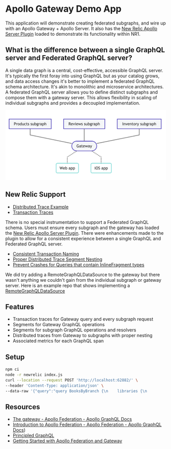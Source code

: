 # Apollo Gateway Demo App
This application will demonstrate creating federated subgraphs, and wire up with an Apollo Gateway + Apollo Server.  It also has the [New Relic Apollo Server Plugin](https://github.com/newrelic/newrelic-node-apollo-server-plugin) loaded to demonstrate its functionality within NR1.

## What is the difference between a single GraphQL server and Federated GraphQL server?
A single data graph is a central, cost-effective, accessible GraphQL server.  It's typically the first foray into using GraphQL but as your catalog grows, and data access changes it's better to implement a federated GraphQL schema architecture.  It's akin to monolithic and microservice architectures. A federated GraphQL server allows you to define distinct subgraphs and compose them with a gateway server.  This allows flexibility in scaling of individual subgraphs and provides a decoupled implementation.


![Federated Graph Example (source: https://www.apollographql.com/docs/federation/)](federated-example.png)


## New Relic Support
 * [Distributed Trace Example](https://staging-one.newrelic.com/-/0M8jqNq4vQl)
 * [Transaction Traces](https://staging-one.newrelic.com/-/0GbRmvY8rjy)


There is no special instrumentation to support a Federated GraphQL schema.  Users must ensure every subgraph and the gateway has loaded the [New Relic Apollo Server Plugin](https://github.com/newrelic/newrelic-node-apollo-server-plugin).  There were enhancements made to the plugin to allow for a consistent experience between a single GraphQL and Federated GraphQL server.


 * [Consistent Transaction Naming](https://github.com/newrelic/newrelic-node-apollo-server-plugin/pull/97)
 * [Proper Distributed Trace Segment Nesting](https://github.com/newrelic/newrelic-node-apollo-server-plugin/pull/95)
 * [Prevent Crashes for Queries that contain InlineFragment types](https://github.com/newrelic/newrelic-node-apollo-server-plugin/pull/100)

 We did try adding a RemoteGraphQLDataSource to the gateway but there wasn't anything we couldn't gain from the individual subgraph or gateway server.  Here is an example repo that shows implementing a [RemoteGraphQLDataSource](https://github.com/bizob2828/basic-apollo-federation-demo)

 ## Features
  * Transaction traces for Gateway query and every subgraph request
  * Segments for Gateway GraphQL operations
  * Segments for subgraph GraphQL operations and resolvers
  * Distributed traces from Gateway to subgraphs with proper nesting
  * Associated metrics for each GraphQL span


## Setup
```sh
npm ci
node -r newrelic index.js
curl --location --request POST 'http://localhost:62882/' \
--header 'Content-Type: application/json' \
--data-raw '{"query":"query BooksByBranch {\n    libraries {\n          branch\n          booksInStock {\n            isbn,\n            title,\n            author\n          }\n          magazinesInStock {\n            issue,\n            title\n          }\n        }\n}","variables":{}}'

```
## Resources
 * [The gateway - Apollo Federation - Apollo GraphQL Docs](https://www.apollographql.com/docs/federation/gateway/)
 * [Introduction to Apollo Federation - Apollo Federation - Apollo GraphQL Docs](https://www.apollographql.com/docs/federation/))
 * [Principled GraphQL](https://principledgraphql.com/integrity#1-one-graph)
 * [Getting Started with Apollo Federation and Gateway](https://dev.to/mandiwise/getting-started-with-apollo-federation-and-gateway-4739)
